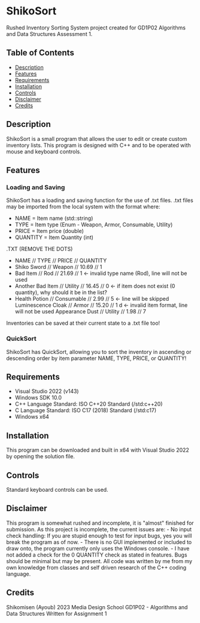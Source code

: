 # ShikoSort

Rushed Inventory Sorting System project created for GD1P02 Algorithms and Data Structures Assessment 1.


## Table of Contents

- [Description](#Description)
- [Features](#Features)
- [Requirements](#Requirements)
- [Installation](#Installation)
- [Controls](#Controls)
- [Disclaimer](#Disclaimer)
- [Credits](#Credits)


## Description

ShikoSort is a small program that allows the user to edit or create custom inventory lists.
This program is designed with C++ and to be operated with mouse and keyboard controls. 


## Features
### Loading and Saving
ShikoSort has a loading and saving function for the use of .txt files.
.txt files may be imported from the local system with the format where:

- NAME = Item name (std::string)
- TYPE = Item type (Enum - Weapon, Armor, Consumable, Utility)
- PRICE = Item price (double)
- QUANTITY = Item Quantity (int)

.TXT (REMOVE THE DOTS)
- NAME // TYPE // PRICE // QUANTITY
- Shiko Sword // Weapon // 10.69 // 1
- Bad Item // Rod // 21.69 // 1                   <- invalid type name (Rod), line will not be used
- Another Bad Item // Utility // 16.45 // 0       <- if item does not exist (0 quantity), why should it be in the list?
- Health Potion // Consumable // 2.99 // 5
                                                <- line will be skipped
Luminescence Cloak // Armor // 15.20 // 1
  d                                             <- invalid item format, line will not be used
Appearance Dust // Utility // 1.98 // 7

Inventories can be saved at their current state to a .txt file too!

### QuickSort
ShikoSort has QuickSort, allowing you to sort the inventory in ascending or descending order by item parameter NAME, TYPE, PRICE, or QUANTITY!


## Requirements

- Visual Studio 2022 (v143)
- Windows SDK 10.0
- C++ Language Standard: ISO C++20 Standard (/std:c++20)
- C Language Standard: ISO C17 (2018) Standard (/std:c17)
- Windows x64


## Installation

This program can be downloaded and built in x64 with Visual Studio 2022 by opening the solution file.


## Controls

Standard keyboard controls can be used.


## Disclaimer

This program is somewhat rushed and incomplete, it is "almost" finished for submission.
As this project is incomplete, the current issues are:
    - No input check handling: If you are stupid enough to test for input bugs, yes you will break the program as of now.
    - There is no GUI implemented or included to draw onto, the program currently only uses the Windows console.
    - I have not added a check for the 0 QUANTITY check as stated in features.
Bugs should be minimal but may be present. 
All code was written by me from my own knowledge from classes and self driven research of the C++ coding language.


## Credits

Shikomisen (Ayoub) 2023
Media Design School
GD1P02 - Algorithms and Data Structures
Written for Assignment 1
